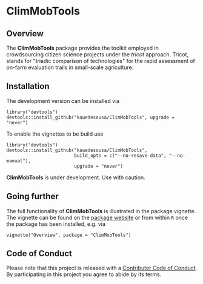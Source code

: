 
ClimMobTools
============

Overview
--------

The **ClimMobTools** package provides the toolkit employed in crowdsourcing citizen science projects under the *tricot* approach. Tricot, stands for "triadic comparison of technologies" for the rapid assessment of on-farm evaluation trails in small-scale agriculture.

Installation
------------

The development version can be installed via

    library("devtools")
    devtools::install_github("kauedesousa/ClimMobTools", upgrade = "never")

To enable the vignettes to be build use

    library("devtools")
    devtools::install_github("kauedesousa/ClimMobTools", 
                             build_opts = c("--no-resave-data", "--no-manual"),
                             upgrade = "never")

**ClimMobTools** is under development. Use with caution.

Going further
-------------

The full functionality of **ClimMobTools** is illustrated in the package vignette. The vignette can be found on the [package website](https://kauedesousa.github.io/ClimMobTools/) or from within `R` once the package has been installed, e.g. via

    vignette("Overview", package = "ClimMobTools")

Code of Conduct
---------------

Please note that this project is released with a [Contributor Code of Conduct](CODE_OF_CONDUCT.md). By participating in this project you agree to abide by its terms.
